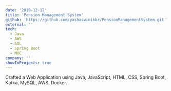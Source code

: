 ```yaml
---
date: '2019-12-12'
title: 'Pension Management System'
github: 'https://github.com/yashaswinikbr/PensionManagementSystem.git'
external: ''
tech:
  - Java
  - AWS
  - SQL
  - Spring Boot
  - MVC
company: ''
showInProjects: true
---
```


Crafted a Web Application using Java, JavaScript, HTML, CSS, Spring Boot, Kafka, MySQL, AWS, Docker.

